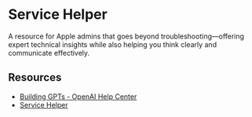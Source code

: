# Service Helper
 
A resource for Apple admins that goes beyond troubleshooting—offering expert technical insights while also helping you think clearly and communicate effectively.

## Resources

- [Building GPTs - OpenAI Help Center](https://help.openai.com/en/collections/8475422-building-gpts)
- [Service Helper](https://chatgpt.com/g/g-67c4c0926ca88191b3d83d513c2e183d-service-helper)
